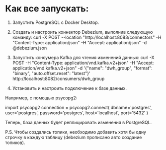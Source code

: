 # Как все запускать:

1. Запустить PostgreSQL с Docker Desktop.

2. Создать и настроить коннектор Debezium, выполнив следующую команду:
curl -X POST --location "http://localhost:8083/connectors" -H "Content-Type: application/json" -H "Accept: application/json" -d @debezium.json

3. Запустить консумера Kafka для чтения изменений данных:
curl -X POST -H "Content-Type: application/vnd.kafka.v2+json" -H "Accept: application/vnd.kafka.v2+json" -d '{"name": "dwh_group", "format": "binary", "auto.offset.reset": "latest"}' http://localhost:8082/consumers/dwh_group

4. Установить и настроить подключение к базе данных.

Например, с помощью psycopg2:

import psycopg2
connection = psycopg2.connect(
    dbname='postgres',
    user='postgres',
    password='postgres',
    host='localhost',
    port='5432'
)

Теперь, база данных будет реплицировать изменения в PostgreSQL.

P.S. 
Чтобы создались топики, необходимо добавить хотя бы одну строчку в каждую таблицу (debezium прописано авто создание топиков).